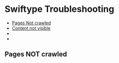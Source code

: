 # Swiftype Troubleshooting

- [Pages Not crawled](#pages-not-crawled)
- [Content not visible]()
- []()
- []()


## Pages NOT crawled


